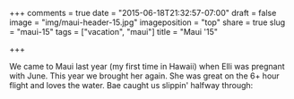 +++
comments = true
date = "2015-06-18T21:32:57-07:00"
draft = false
image = "img/maui-header-15.jpg"
imageposition = "top"
share = true
slug = "maui-15"
tags = ["vacation", "maui"]
title = "Maui '15"

+++

We came to Maui last year (my first time in Hawaii) when Elli was pregnant with June. This year we brought her again. She was great on the 6+ hour flight and loves the water. Bae caught us slippin' halfway through:


